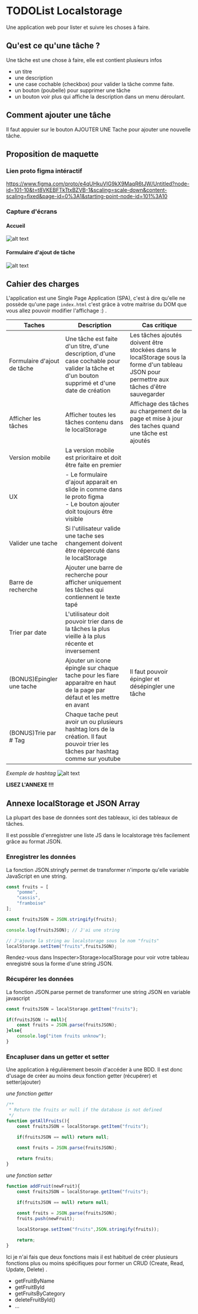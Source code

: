 # TODOList Localstorage

Une application web pour lister et suivre les choses à faire.

## Qu'est ce qu'une tâche ?

Une tâche est une chose à faire, elle est contient plusieurs infos

- un titre
- une description 
- une case cochable (checkbox) pour valider la tâche comme faite.
- un bouton (poubelle) pour supprimer une tâche
- un bouton voir plus qui affiche la description dans un menu déroulant.

## Comment ajouter une tâche
Il faut appuier sur le bouton AJOUTER UNE Tache pour ajouter une nouvelle tâche.
## Proposition de maquette

### Lien proto figma intéractif 
https://www.figma.com/proto/e4qUHkuVIG9kX9MaqR6tJW/Untitled?node-id=101-10&t=t8VKEBFTkTtxBZVB-1&scaling=scale-down&content-scaling=fixed&page-id=0%3A1&starting-point-node-id=101%3A10

### Capture d'écrans
#### Accueil
![alt text](image.png)
#### Formulaire d'ajout de tâche
![alt text](image-1.png)

## Cahier des charges

L'application est une Single Page Application (SPA), c'est à dire qu'elle ne possède qu'une page `index.html` c'est grâce à votre maitrise du DOM que vous allez pouvoir modifier l'affichage :) .

|Taches|Description|Cas critique|
|-|-|-|
|Formulaire d'ajout de tâche| Une tâche est faite d'un titre, d'une description, d'une case cochable pour valider la tâche et d'un bouton supprimé et d'une date de création | Les tâches ajoutés doivent être stockées dans le localStorage sous la forme d'un tableau JSON pour permettre aux tâches d'être sauvegarder |
| Afficher les tâches| Afficher toutes les tâches contenu dans le localStorage| Affichage des tâches au chargement de la page et mise à jour des taches quand une tâche est ajoutés|
| Version mobile| La version mobile est prioritaire et doit être faite en premier |
| UX |  - Le formulaire d'ajout apparait en slide in comme dans le proto figma <br> - Le bouton ajouter doit toujours être visible |
| Valider une tache| Si l'utilisateur valide une tache ses changement doivent être répercuté dans le localStorage |
| Barre de recherche | Ajouter une barre de recherche pour afficher uniquement les tâches qui contiennent le texte tapé |
| Trier par date | L'utilisateur doit pouvoir trier dans de la tâches la plus vieille à la plus récente et inversement |
| (BONUS)Epingler une tache | Ajouter un icone épingle sur chaque tache pour les fiare apparaitre en haut de la page par défaut et les mettre en avant | Il faut pouvoir épingler et désépingler une tâche |
| (BONUS)Trie par # Tag | Chaque tache peut avoir un ou plusieurs hashtag lors de la création. Il faut pouvoir trier les tâches par hashtag comme sur youtube |  |

*Exemple de hashtag*
![alt text](image-2.png)

**LISEZ L'ANNEXE !!!**

## Annexe localStorage et JSON Array

La plupart des base de données sont des tableaux, ici des tableaux de tâches.

Il est possible d'enregistrer une liste JS dans le localstorage très facilement grâce au format JSON.

### Enregistrer les données

La fonction JSON.stringfy permet de transformer n'importe qu'elle variable JavaScript en une string.

```js
const fruits = [
    "pomme",
    "cassis",
    "framboise"
];

const fruitsJSON = JSON.stringify(fruits);

console.log(fruitsJSON); // J'ai une string

// J'ajoute la string au localstorage sous le nom "fruits"
localStorage.setItem("fruits",fruitsJSON);
```
Rendez-vous dans Inspecter>Storage>localStorage pour voir votre tableau enregistré sous la forme d'une string JSON.

### Récupérer les données
La fonction JSON.parse permet de transformer une string JSON en variable javascript


```js
const fruitsJSON = localStorage.getItem("fruits");

if(fruitsJSON != null){
    const fruits = JSON.parse(fruitsJSON);
}else{
    console.log("item fruits unknow");
}
```

### Encapluser dans un getter et setter

Une application à régulièrement besoin d'accéder à une BDD. Il est donc d'usage de créer au moins deux fonction getter (récupérer) et setter(ajouter)


*une fonction getter*
```js
/**
 * Return the fruits or null if the database is not defined
 */ 
function getAllFruits(){
    const fruitsJSON = localStorage.getItem("fruits");

    if(fruitsJSON == null) return null;
    
    const fruits = JSON.parse(fruitsJSON);

    return fruits;
}
```

*une fonction setter*
```js
function addFruit(newFruit){
    const fruitsJSON = localStorage.getItem("fruits");

    if(fruitsJSON == null) return null;
    
    const fruits = JSON.parse(fruitsJSON);
    fruits.push(newFruit);

    localStorage.setItem("fruits",JSON.stringify(fruits));

    return;
}
```

Ici je n'ai fais que deux fonctions mais il est habituel de créer plusieurs fonctions plus ou moins spécifiques pour former un CRUD (Create, Read, Update, Delete) .

- getFruitByName
- getFruitById
- getFruitsByCategory
- deleteFruitById()
- ...
